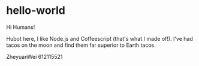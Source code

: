 # hello-world

Hi Humans!

Hubot here, I like Node.js and Coffeescript (that's what I made of!).
I've had tacos on the moon and find them far superior to Earth tacos.

ZheyuanWei
612115521
